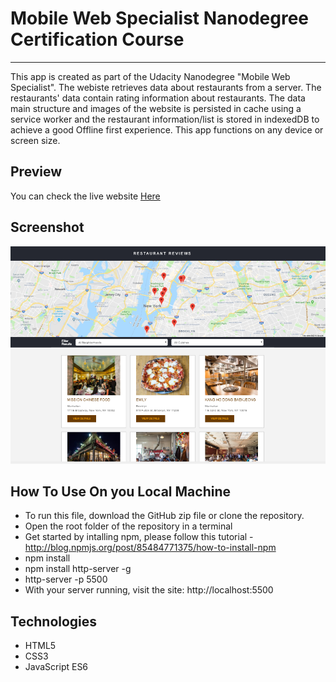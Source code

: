 # Mobile Web Specialist Nanodegree Certification Course
---
This app is created as part of the Udacity Nanodegree "Mobile Web Specialist".
The webiste retrieves data about restaurants from a server. The restaurants' data contain rating information about restaurants. The data main structure and images of the website is persisted in cache using a service worker and the restaurant information/list is stored in indexedDB to achieve a good Offline first experience. 
This app functions on any device or screen size.

## Preview
You can check the live website [Here](https://msmatki.github.io/Restaurant-app/)  

## Screenshot

![alt text](Screen.png)

## How To Use On you Local Machine 

* To run this file, download the GitHub zip file or clone the repository.
* Open the root folder of the repository in a terminal
* Get started by intalling npm, please follow this tutorial - http://blog.npmjs.org/post/85484771375/how-to-install-npm
* npm install
* npm install http-server -g
* http-server -p 5500
* With your server running, visit the site: http://localhost:5500

## Technologies

* HTML5
* CSS3
* JavaScript ES6



